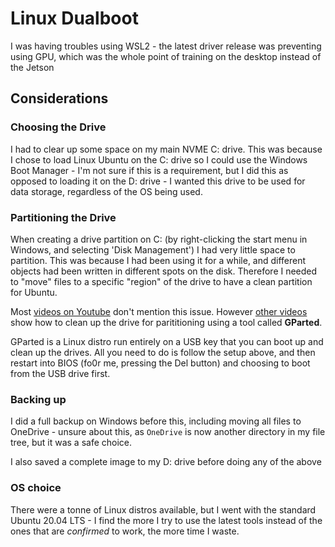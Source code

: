 # Linux Dualboot

I was having troubles using WSL2 - the latest driver release was preventing using GPU, which was the whole point of training on the desktop instead of the Jetson

## Considerations

### Choosing the Drive

I had to clear up some space on my main NVME C: drive. This was because I chose to load Linux Ubuntu on the C: drive so I could use the Windows Boot Manager - I'm not sure if this is a requirement, but I did this as opposed to loading it on the D: drive - I wanted this drive to be used for data storage, regardless of the OS being used.

### Partitioning the Drive

When creating a drive partition on C: (by right-clicking the start menu in Windows, and selecting 'Disk Management') I had very little space to partition. This was because I had been using it for a while, and different objects had been written in different spots on the disk. Therefore I needed to "move" files to a specific "region" of the drive to have a clean partition for Ubuntu.

Most [videos on Youtube](https://www.youtube.com/watch?v=Z-Hv9hOaKso) don't mention this issue. However [other videos](https://www.youtube.com/watch?v=bBQBW932j3U&t=3s) show how to clean up the drive for parititioning using a tool called **GParted**.

GParted is a Linux distro run entirely on a USB key that you can boot up and clean up the drives. All you need to do is follow the setup above, and then restart into BIOS (fo0r me, pressing the Del button) and choosing to boot from the USB drive first.

### Backing up

I did a full backup on Windows before this, including moving all files to OneDrive - unsure about this, as `OneDrive` is now another directory in my file tree, but it was a safe choice.

I also saved a complete image to my D: drive before doing any of the above

### OS choice

There were a tonne of Linux distros available, but I went with the standard Ubuntu 20.04 LTS - I find the more I try to use the latest tools instead of the ones that are *confirmed* to work, the more time I waste.
